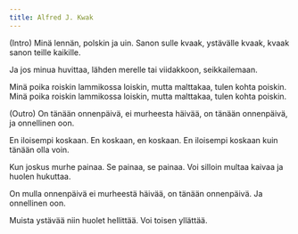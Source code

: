 ```yaml
---
title: Alfred J. Kwak
---
```


(Intro)
Minä lennän, polskin ja uin.
Sanon sulle kvaak,
ystävälle kvaak,
kvaak sanon teille kaikille.

Ja jos minua huvittaa,
lähden merelle tai viidakkoon,
seikkailemaan.

Minä poika roiskin lammikossa loiskin,
mutta malttakaa, tulen kohta poiskin.
Minä poika roiskin lammikossa loiskin,
mutta malttakaa, tulen kohta poiskin.

(Outro)
On tänään onnenpäivä, ei murheesta häivää,
on tänään onnenpäivä, ja onnellinen oon.

En iloisempi koskaan. En koskaan, en koskaan.
En iloisempi koskaan kuin tänään olla voin.

Kun joskus murhe painaa. Se painaa, se painaa.
Voi silloin multaa kaivaa ja huolen hukuttaa.

On mulla onnenpäivä ei murheestä häivää,
on tänään onnenpäivä. Ja onnellinen oon.

Muista ystävää niin huolet hellittää. Voi toisen yllättää.
